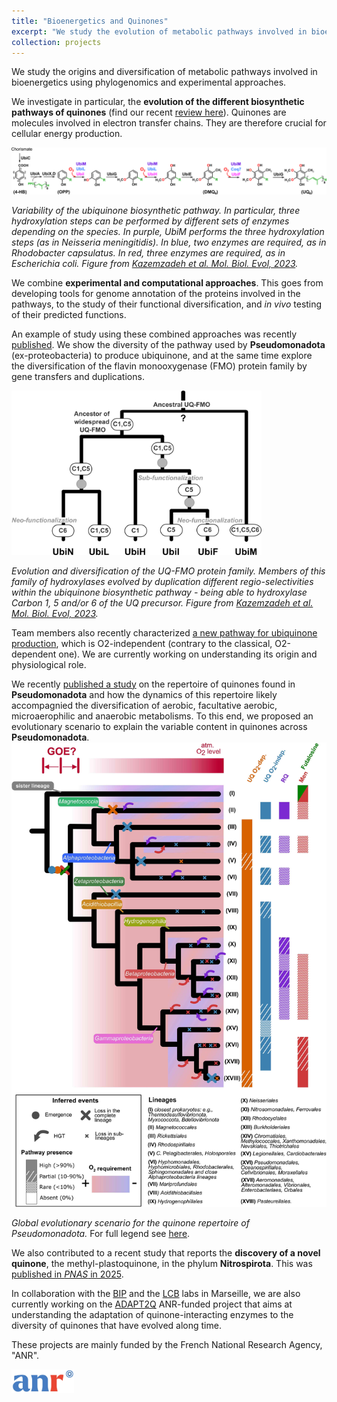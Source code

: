 ```yaml
---
title: "Bioenergetics and Quinones"
excerpt: "We study the evolution of metabolic pathways involved in bioenergetics.<br/><img src='/images/quinone-species-1b.png' width='300' alt='Quinone molecules'>"
collection: projects
---
```


We study the origins and diversification of metabolic pathways involved in bioenergetics using phylogenomics and experimental approaches.

We investigate in particular, the **evolution of the different biosynthetic pathways of quinones** (find our recent [review here](https://doi.org/10.1016/j.bbabio.2020.148259)). Quinones are molecules involved in electron transfer chains. They are therefore crucial for cellular energy production.

<img src='/images/UQ-pw.png' width='800'>

*Variability of the ubiquinone biosynthetic pathway. In particular, three hydroxylation steps can be performed by different sets of enzymes depending on the species. In purple, UbiM performs the three hydroxylation steps (as in Neisseria meningitidis). In blue, two enzymes are required, as in Rhodobacter capsulatus. In red, three enzymes are required, as in Escherichia coli. Figure from [Kazemzadeh et al. Mol. Biol. Evol, 2023](https://doi.org/10.1093/molbev/msad219).*

We combine **experimental and computational approaches**. This goes from developing tools for genome annotation of the proteins involved in the pathways, to the study of their functional diversification, and *in vivo* testing of their predicted functions. 

An example of study using these combined approaches was recently [published](https://doi.org/10.1093/molbev/msad219). We show the diversity of the pathway used by **Pseudomonadota** (ex-proteobacteria) to produce ubiquinone, and at the same time explore the diversification of the flavin monooxygenase (FMO) protein family by gene transfers and duplications. 

<img src='/images/evol-UQ-FMO-mbe.png' width='400'>

*Evolution and diversification of the UQ-FMO protein family. Members of this family of hydroxylases evolved by duplication different regio-selectivities within the ubiquinone biosynthetic pathway - being able to hydroxylase Carbon 1, 5 and/or 6 of the UQ precursor. Figure from [Kazemzadeh et al. Mol. Biol. Evol, 2023](https://doi.org/10.1093/molbev/msad219).*

Team members also recently characterized [a new pathway for ubiquinone production](https://journals.asm.org/doi/full/10.1128/mBio.01319-19), which is O2-independent (contrary to the classical, O2-dependent one). We are currently working on understanding its origin and physiological role. 

We recently [published a study](https://doi.org/10.1093/ismejo/wrae253) on the repertoire of quinones found in **Pseudomonadota** and how the dynamics of this repertoire likely accompagnied the diversification of aerobic, facultative aerobic, microaerophilic and anaerobic metabolisms. 
To this end, we proposed an evolutionary scenario to explain the variable content in quinones across **Pseudomonadota**. 
<img src='/images/ISMEJ_wrae253f6_red.jpeg' width='800'>

*Global evolutionary scenario for the quinone repertoire of Pseudomonadota.* For full legend see [here](https://academic.oup.com/view-large/figure/499658360/wrae253f6.tif).

We also contributed to a recent study that reports the **discovery of a novel quinone**, the methyl-plastoquinone, in the phylum **Nitrospirota**. 
This was [published in *PNAS* in 2025](https://doi.org/10.1073/pnas.2421994122). 

In collaboration with the [BIP](https://bip.cnrs.fr/) and the [LCB](https://lcb.cnrs.fr/) labs in Marseille, we are also currently working on the [ADAPT2Q](https://anr.fr/Projet-ANR-23-CE44-0012) ANR-funded project that aims at understanding the adaptation of quinone-interacting enzymes to the diversity of quinones that have evolved along time. 

These projects are mainly funded by the French National Research Agency, "ANR".

<img src='/images/ANR-logo-2021-sigle.jpg' width='100' alt='ANR logo' style='float: left; margin-right: 10px;'/>
